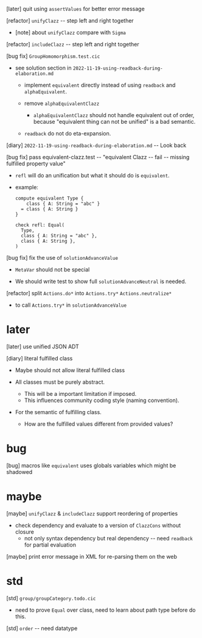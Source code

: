 [later] quit using `assertValues` for better error message

[refactor] `unifyClazz` -- step left and right together

- [note] about `unifyClazz` compare with `Sigma`

[refactor] `includeClazz` -- step left and right together

[bug fix] `GroupHomomorphism.test.cic`

- see solution section in `2022-11-19-using-readback-during-elaboration.md`

  - implement `equivalent` directly instead of using `readback` and `alphaEquivalent`.

  - remove `alphaEquivalentClazz`

    - `alphaEquivalentClazz` should not handle equivalent out of order,
      because "equivalent thing can not be unified" is a bad semantic.

  - `readback` do not do eta-expansion.

[diary] `2022-11-19-using-readback-during-elaboration.md` -- Look back

[bug fix] pass equivalent-clazz.test -- "equivalent Clazz -- fail -- missing fulfilled property value"

- `refl` will do an unification but what it should do is `equivalent`.

- example:

  ```
  compute equivalent Type {
      class { A: String = "abc" }
    = class { A: String }
  }

  check refl: Equal(
    Type,
    class { A: String = "abc" },
    class { A: String },
  )
  ```

[bug fix] fix the use of `solutionAdvanceValue`

- `MetaVar` should not be special

- We should write test to show full `solutionAdvanceNeutral` is needed.

[refactor] split `Actions.do*` into `Actions.try*` `Actions.neutralize*`

- to call `Actions.try*` in `solutionAdvanceValue`

# later

[later] use unified JSON ADT

[diary] literal fulfilled class

- Maybe should not allow literal fulfilled class

- All classes must be purely abstract.

  - This will be a important limitation if imposed.
  - This influences community coding style (naming convention).

- For the semantic of fulfilling class.
  - How are the fulfilled values different from provided values?

# bug

[bug] macros like `equivalent` uses globals variables which might be shadowed

# maybe

[maybe] `unifyClazz` & `includeClazz` support reordering of properties

- check dependency and evaluate to a version of `ClazzCons` without closure
  - not only syntax dependency but real dependency -- need `readback` for partial evaluation

[maybe] print error message in XML for re-parsing them on the web

# std

[std] `group/groupCategory.todo.cic`

- need to prove `Equal` over class,
  need to learn about path type before do this.

[std] `order` -- need datatype
